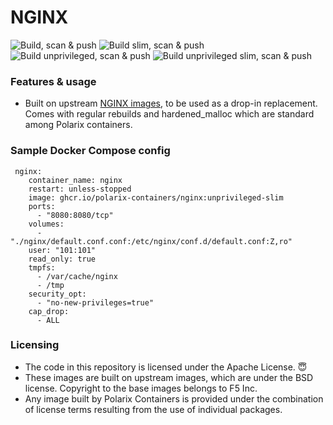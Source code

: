 # NGINX

![Build, scan & push](https://github.com/Polarix-Containers/nginx/actions/workflows/build.yml/badge.svg)
![Build slim, scan & push](https://github.com/Polarix-Containers/nginx/actions/workflows/build-slim.yml/badge.svg)
![Build unprivileged, scan & push](https://github.com/Polarix-Containers/nginx/actions/workflows/build-unprivileged.yml/badge.svg)
![Build unprivileged slim, scan & push](https://github.com/Polarix-Containers/nginx/actions/workflows/build-unprivileged-slim.yml/badge.svg)

### Features & usage
- Built on upstream [NGINX images](https://github.com/nginxinc/docker-nginx), to be used as a drop-in replacement. Comes with regular rebuilds and hardened_malloc which are standard among Polarix containers.

### Sample Docker Compose config

```
 nginx:
    container_name: nginx
    restart: unless-stopped
    image: ghcr.io/polarix-containers/nginx:unprivileged-slim
    ports:
      - "8080:8080/tcp"
    volumes:
      - "./nginx/default.conf.conf:/etc/nginx/conf.d/default.conf:Z,ro"
    user: "101:101"
    read_only: true
    tmpfs:
      - /var/cache/nginx
      - /tmp
    security_opt:
      - "no-new-privileges=true"
    cap_drop:
      - ALL
```

### Licensing
- The code in this repository is licensed under the Apache License. 😇
- These images are built on upstream images, which are under the BSD license. Copyright to the base images belongs to F5 Inc.
- Any image built by Polarix Containers is provided under the combination of license terms resulting from the use of individual packages.
